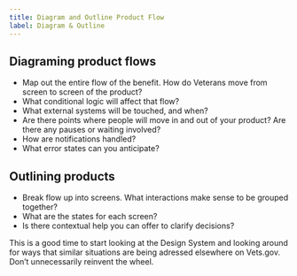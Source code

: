 ```yaml
---
title: Diagram and Outline Product Flow
label: Diagram & Outline
---
```


## Diagraming product flows
- Map out the entire flow of the benefit. How do Veterans move from screen to screen of the product?
- What conditional logic will affect that flow?
- What external systems will be touched, and when?
- Are there points where people will move in and out of your product? Are there any pauses or waiting involved?
- How are notifications handled?
- What error states can you anticipate?


## Outlining products
- Break flow up into screens. What interactions make sense to be grouped together?
- What are the states for each screen?
- Is there contextual help you can offer to clarify decisions?

This is a good time to start looking at the Design System and looking around for ways that similar situations are being adressed elsewhere on Vets.gov. Don’t unnecessarily reinvent the wheel. 
